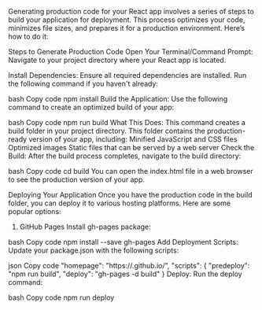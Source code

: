 Generating production code for your React app involves a series of steps to build your application for deployment. This process optimizes your code, minimizes file sizes, and prepares it for a production environment. Here’s how to do it:

Steps to Generate Production Code
Open Your Terminal/Command Prompt: Navigate to your project directory where your React app is located.

Install Dependencies: Ensure all required dependencies are installed. Run the following command if you haven't already:

bash
Copy code
npm install
Build the Application: Use the following command to create an optimized build of your app:

bash
Copy code
npm run build
What This Does: This command creates a build folder in your project directory. This folder contains the production-ready version of your app, including:
Minified JavaScript and CSS files
Optimized images
Static files that can be served by a web server
Check the Build: After the build process completes, navigate to the build directory:

bash
Copy code
cd build
You can open the index.html file in a web browser to see the production version of your app.

Deploying Your Application
Once you have the production code in the build folder, you can deploy it to various hosting platforms. Here are some popular options:

1. GitHub Pages
Install gh-pages package:

bash
Copy code
npm install --save gh-pages
Add Deployment Scripts: Update your package.json with the following scripts:

json
Copy code
"homepage": "https://<your-github-username>.github.io/<your-repo-name>",
"scripts": {
  "predeploy": "npm run build",
  "deploy": "gh-pages -d build"
}
Deploy: Run the deploy command:

bash
Copy code
npm run deploy
